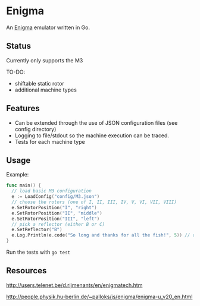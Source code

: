 # Enigma
An [Enigma](https://en.wikipedia.org/wiki/Enigma_machine) emulator written in Go.
## Status
Currently only supports the M3

TO-DO:
- shiftable static rotor
- additional machine types

## Features
- Can be extended through the use of JSON configuration files (see config directory)
- Logging to file/stdout so the machine execution can be traced.
- Tests for each machine type 

## Usage
Example:
```go
func main() {
  // load basic M3 configuration
  e := LoadConfig("config/M3.json")
  // choose the rotors (one of I, II, III, IV, V, VI, VII, VIII)
  e.SetRotorPosition("I", "right")                                                
  e.SetRotorPosition("II", "middle")                                              
  e.SetRotorPosition("III", "left")                                               
  // pick a reflector (either B or C)
  e.SetReflector("B")
  e.Log.Println(e.code("So long and thanks for all the fish!", 5)) // output: XLNZB CSCQQ PWWFR UEGOH NMLPU ZIM
}
```
Run the tests with `go test`
## Resources
http://users.telenet.be/d.rijmenants/en/enigmatech.htm

http://people.physik.hu-berlin.de/~palloks/js/enigma/enigma-u_v20_en.html

